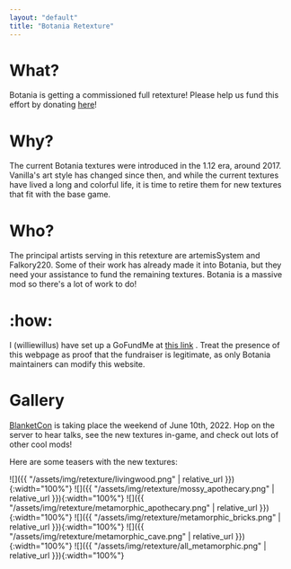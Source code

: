 ```yaml
---
layout: "default"
title: "Botania Retexture"
---
```


# What?

Botania is getting a commissioned full retexture! Please help us fund this effort by
donating [here][fundraiser]!

# Why?

The current Botania textures were introduced in the 1.12 era, around 2017. Vanilla's
art style has changed since then, and while the current textures have lived a long
and colorful life, it is time to retire them for new textures that fit with the base game.

# Who?

The principal artists serving in this retexture are artemisSystem and Falkory220.
Some of their work has already made it into Botania, but they need your assistance to
fund the remaining textures. Botania is a massive mod so there's a lot of work to do!

# :how:

I (williewillus) have set up a GoFundMe at [this link][fundraiser] .
Treat the presence of this webpage as proof that the fundraiser is legitimate, as only
Botania maintainers can modify this website.

# Gallery

[BlanketCon](https://blanketcon.modfest.net) is taking place the weekend of June
10th, 2022. Hop on the server to hear talks, see the new textures in-game, and check out
lots of other cool mods!

Here are some teasers with the new textures:

![]({{ "/assets/img/retexture/livingwood.png" | relative_url }}){:width="100%"}
![]({{ "/assets/img/retexture/mossy_apothecary.png" | relative_url }}){:width="100%"}
![]({{ "/assets/img/retexture/metamorphic_apothecary.png" | relative_url }}){:width="100%"}
![]({{ "/assets/img/retexture/metamorphic_bricks.png" | relative_url }}){:width="100%"}
![]({{ "/assets/img/retexture/metamorphic_cave.png" | relative_url }}){:width="100%"}
![]({{ "/assets/img/retexture/all_metamorphic.png" | relative_url }}){:width="100%"}

[fundraiser]: https://www.gofundme.com/f/botania-retexture
